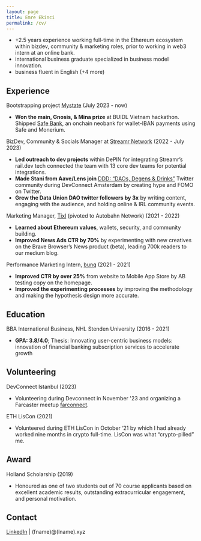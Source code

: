 ```yaml
---
layout: page
title: Emre Ekinci
permalink: /cv/
---
```


- +2.5 years experience working full-time in the Ethereum ecosystem within bizdev, community & marketing roles, prior to working in web3 intern at an online bank.
- international business graduate specialized in business model innovation.
- business fluent in English (+4 more)

## Experience
Bootstrapping project [Mystate](https://mystate.in/portugal) (July 2023 - now)
- **Won the main, Gnosis, & Mina prize** at BUIDL Vietnam hackathon. Shipped [Safe Bank](https://devfolio.co/projects/banking-protocol-d4ab), an onchain neobank for wallet-IBAN payments using Safe and Monerium.

BizDev, Community & Socials Manager at [Streamr Network](https://streamr.network/) (2022 - July 2023)
- **Led outreach to dev projects** within DePIN for integrating Streamr’s rail.dev tech connected the team with 13 core dev teams for potential integrations.
- **Made Stani from Aave/Lens join**  [DDD: “DAOs, Degens & Drinks”](https://twitter.com/i/communities/1496995687111831555) Twitter community during DevConnect Amsterdam by creating hype and FOMO on Twitter.
- **Grew the Data Union DAO twitter followers by 3x** by writing content, engaging with the audience, and holding online & IRL community events.

Marketing Manager, [Tixl](https://web.archive.org/web/20210205101554/https://tixl.org/) (pivoted to Autobahn Network) (2021 - 2022)
- **Learned about Ethereum values**, wallets, security, and community building.
- **Improved News Ads CTR by 70%** by experimenting with new creatives on the Brave Browser’s News product (beta), leading 700k readers to our medium blog.

Performance Marketing Intern, [bunq](https://www.bunq.com/) (2021 - 2021)
- **Improved CTR by over 25%** from website to Mobile App Store by AB testing copy on the homepage.
- **Improved the experimenting processes** by improving the methodology and making the hypothesis design more accurate.

## Education
BBA International Business, NHL Stenden University (2016 - 2021)
- **GPA: 3.8/4.0**; Thesis: Innovating user-centric business models: innovation of financial banking subscription services to accelerate growth

## Volunteering
DevConnect Istanbul (2023)
- Volunteering during Devconnect in November '23 and organizing a Farcaster meetup [farconnect](https://farconnect.xyz/).

ETH LisCon (2021)
- Volunteered during ETH LisCon in October ‘21 by which I had already worked nine months in crypto full-time. LisCon was what “crypto-pilled” me.

## Award
Holland Scholarship (2019)
- Honoured as one of two students out of 70 course applicants based on excellent academic results, outstanding extracurricular engagement, and personal motivation.

## Contact
[LinkedIn](https://www.linkedin.com/in/ekincixyz) | (fname)@(lname).xyz
